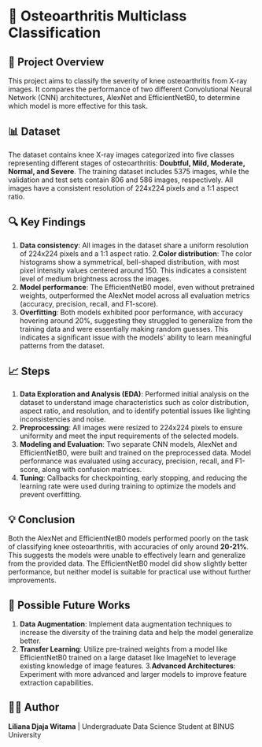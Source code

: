 # 🦵 Osteoarthritis Multiclass Classification

## 📌 Project Overview
This project aims to classify the severity of knee osteoarthritis from X-ray images. It compares the performance of two different Convolutional Neural Network (CNN) architectures, AlexNet and EfficientNetB0, to determine which model is more effective for this task.

## 📊 Dataset
The dataset contains knee X-ray images categorized into five classes representing different stages of osteoarthritis: **Doubtful, Mild, Moderate, Normal, and Severe**. The training dataset includes 5375 images, while the validation and test sets contain 806 and 586 images, respectively. All images have a consistent resolution of 224x224 pixels and a 1:1 aspect ratio.

## 🔍 Key Findings
1. **Data consistency**: All images in the dataset share a uniform resolution of 224x224 pixels and a 1:1 aspect ratio.
2.**Color distribution**: The color histograms show a symmetrical, bell-shaped distribution, with most pixel intensity values centered around 150. This indicates a consistent level of medium brightness across the images.
3. **Model performance**: The EfficientNetB0 model, even without pretrained weights, outperformed the AlexNet model across all evaluation metrics (accuracy, precision, recall, and F1-score).
4. **Overfitting**: Both models exhibited poor performance, with accuracy hovering around 20%, suggesting they struggled to generalize from the training data and were essentially making random guesses. This indicates a significant issue with the models' ability to learn meaningful patterns from the dataset.

## 📈 Steps
1. **Data Exploration and Analysis (EDA)**: Performed initial analysis on the dataset to understand image characteristics such as color distribution, aspect ratio, and resolution, and to identify potential issues like lighting inconsistencies and noise.
2. **Preprocessing**: All images were resized to 224x224 pixels to ensure uniformity and meet the input requirements of the selected models.
3. **Modeling and Evaluation**: Two separate CNN models, AlexNet and EfficientNetB0, were built and trained on the preprocessed data. Model performance was evaluated using accuracy, precision, recall, and F1-score, along with confusion matrices.
4. **Tuning**: Callbacks for checkpointing, early stopping, and reducing the learning rate were used during training to optimize the models and prevent overfitting.

## 💡 Conclusion
Both the AlexNet and EfficientNetB0 models performed poorly on the task of classifying knee osteoarthritis, with accuracies of only around **20-21%**. This suggests the models were unable to effectively learn and generalize from the provided data. The EfficientNetB0 model did show slightly better performance, but neither model is suitable for practical use without further improvements.

## 🔮 Possible Future Works
1. **Data Augmentation**: Implement data augmentation techniques to increase the diversity of the training data and help the model generalize better.
2. **Transfer Learning**: Utilize pre-trained weights from a model like EfficientNetB0 trained on a large dataset like ImageNet to leverage existing knowledge of image features.
3.**Advanced Architectures**: Experiment with more advanced and larger models to improve feature extraction capabilities.

## 👨‍💻 Author
**Liliana Djaja Witama** | Undergraduate Data Science Student at BINUS University
